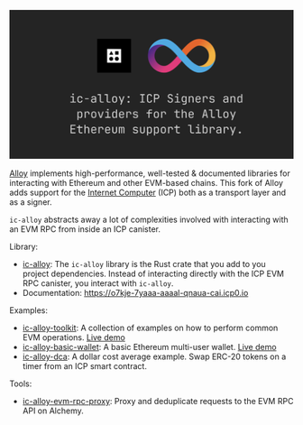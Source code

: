 ![ic-alloy](./hero.png)

[Alloy](https://alloy.rs/) implements high-performance, well-tested & documented libraries for interacting with Ethereum and other EVM-based chains. This fork of Alloy adds support for the [Internet Computer](https://internetcomputer.org) (ICP) both as a transport layer and as a signer.

`ic-alloy` abstracts away a lot of complexities involved with interacting with an EVM RPC from inside an ICP canister.

Library:

- [ic-alloy](https://github.com/ic-alloy/ic-alloy): The `ic-alloy` library is the Rust crate that you add to you project dependencies. Instead of interacting directly with the ICP EVM RPC canister, you interact with `ic-alloy`.
- Documentation: https://o7kje-7yaaa-aaaal-qnaua-cai.icp0.io

Examples:

- [ic-alloy-toolkit](https://github.com/ic-alloy/ic-alloy-toolkit): A collection of examples on how to perform common EVM operations. [Live demo](https://u4yi6-xiaaa-aaaap-aib2q-cai.icp0.io)
- [ic-alloy-basic-wallet](https://github.com/ic-alloy/ic-alloy-basic-wallet): A basic Ethereum multi-user wallet. [Live demo](https://7vics-6yaaa-aaaai-ap7lq-cai.icp0.io)
- [ic-alloy-dca](https://github.com/ic-alloy/ic-alloy-dca): A dollar cost average example. Swap ERC-20 tokens on a timer from an ICP smart contract.

Tools:
- [ic-alloy-evm-rpc-proxy](https://github.com/ic-alloy/ic-alloy-evm-rpc-proxy): Proxy and deduplicate requests to the EVM RPC API on Alchemy.
